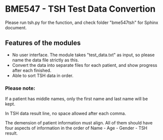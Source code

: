 # BME547 - TSH Test Data Convertion

Please run tsh.py for the function, and check folder "bme547tsh" for Sphinx document.

## Features of the modules

* No user interface. The module takes "test\_data.txt" as input, so please name the data file strictly as this.
* Convert the data into separate files for each patient, and show progress after each finished.
* Able to sort TSH data in order.


### Please note:

If a patient has middle names, only the first name and last name will be kept.

In TSH data result line, no space allowed after each comma.

The demension of patient information must align. All of them should have four aspects of information in the order of Name - Age - Gender - TSH result.
